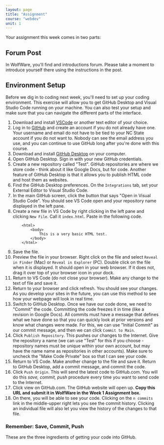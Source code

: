 ```yaml
---
layout: page
title: "Assignment"
course: "webdev"
unit: 1
---
```

Your assignment this week comes in two parts:

## Forum Post
In WolfWare, you'll find and introductions forum. Please take a moment to introduce yourself there using the instructions in the post.

## Environment Setup
Before we dig in to coding next week, you'll need to set up your coding environment. This exercise will allow you to get GitHub Desktop and Visual Studio Code running on your machine. You can also test your setup and make sure that you can navigate the different parts of the interface.
1.  Download and install [VSCode](https://code.visualstudio.com) or another text editor of your choice.
1.  Log in to [GitHub](http://www.github.com) and create an account if you do not already have one. Your username and email do not have to be tied to your NC State account if you do not want to. Nobody can see the email address you use, and you can continue to use GitHub long after you're done with this course.
1.  Download and install [GitHub Desktop](https://desktop.github.com) on your computer. 
1. Open GitHub Desktop. Sign in with your new GitHub credentials.
1. Create a new repository called "Test". GitHub repositories are where we store code - think about it like Google Docs, but for code. Another feature of GitHub Desktop is that it allows you to publish HTML code and host them as websites. 
1. Find the GitHub Desktop preferences. On the ```Integrations``` tab, set your External Editor to Visual Studio Code.
1. In the main GitHub screen, click the button that says "Open in Visual Studio Code". You should see VS Code open and your repository name displayed in the left pane.
1. Create a new file in VS Code by right clicking in the left pane and clicking ```New File```. Call it ```index.html```. Paste in the following code.
	```
		<html>
			<body>
				This is a very basic HTML test.
			</body>
		</html>
	```
1. Save the file.
1. Preview the file in your browser. Right click on the file and select ```Reveal in Finder``` (Mac) or ```Reveal in Explorer``` (PC). Double click on the file when it is displayed. It should open in your web browser. If it does not, drag it over top of your browser icon in your dock.
1. Return to VS Code (do not close your browser). Make any change to the text of file and save it.
1. Return to your browser and click refresh. You should see your changes. As you develop your sites in the future, you can use this method to see how your webpage will look in real time.
1. Switch to GitHub Desktop. Once we have our code done, we need to "Commit" the code. Committing the code freezes it in time (like a revision in Google Docs). All commits must have a message that defines what we have done so that you can quickly look at prior versions and know what changes were made. For this, we can use "Initial Commit" as our commit message, and then we can click ```Commit to Main```.
1. Click ```Publish Repository```. This pushes our changes to the Internet. Give the repository a name (we can use "Test" for this if you choose - repository names must be unique within your own account, but may have the name name as repositories in other accounts). Make sure to uncheck the "Make Code Private" box so that I can see your code.
1. Return to VS Code. Make another change to the file and save it. Return to GitHub Desktop, add a commit message, and commit the code.
1. Click ```Push Origin```. This will send the latest code to GitHub.com. You will do this *save, commit, push* procedure every time you want to send code to the Internet. 
1. Click view on GitHub.com. The GitHub website will open up. **Copy this URL and submit it in WolfWare in the Week 1 Assignment box.**
1. On there, you will be able to see your code. Clicking on the ```n commits``` link in the middle-upper right lets you see the commit history. Clicking an individual file will also let you view the history of the changes to that file.

### Remember: Save, Commit, Push
These are the three ingredients of getting your code into GitHub.
